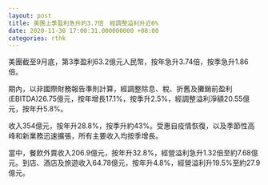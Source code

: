 ```yaml
---
layout: post
title: 美團上季盈利急升約3.7倍　經調整溢利升近6%
date: 2020-11-30 17:00:31.000000000 +08:00
categories: rthk
---
```


美團截至9月底，第3季盈利63.2億元人民幣，按年急升3.74倍，按季急升1.86倍。

期內，以非國際財務報告準則計算，經調整除息、稅、折舊及攤銷前盈利(EBITDA)26.75億元，按年增長17.1%，按季升2.5%，經調整溢利淨額20.55億元，按年升5.8%。

收入354億元，按年升28.8%，按季升約43%。受惠自疫情恢復，以及季節性高峰和新業務迅速擴張，所有主要收入均按季增長。

當中，餐飲外賣收入206.9億元，按年升32.8%，經營溢利急升1.32倍至約7.68億元。到店、酒店及旅遊收入64.78億元，按年升4.8%，經營溢利升19.5%至約27.9億元。
